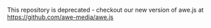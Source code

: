 This repository is deprecated - checkout our new version of awe.js at https://github.com/awe-media/awe.js
